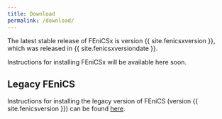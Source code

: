 ```yaml
---
title: Download
permalink: /download/
---
```


The latest stable release of FEniCSx is version {{ site.fenicsxversion }}, which was released
in {{ site.fenicsxversiondate }}.

Instructions for installing FEniCSx will be available here soon.

## Legacy FEniCS
Instructions for installing the legacy version of FEniCS (version {{ site.fenicsversion }}) can be found [here](archive.md).
